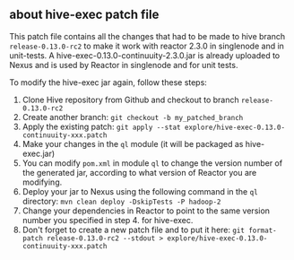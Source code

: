 about hive-exec patch file
--------------------------

This patch file contains all the changes that had to be made to hive branch `release-0.13.0-rc2`
to make it work with reactor 2.3.0 in singlenode and in unit-tests.
A hive-exec-0.13.0-continuuity-2.3.0.jar is already uploaded to Nexus and is used by Reactor in
singlenode and for unit tests.

To modify the hive-exec jar again, follow these steps:

1. Clone Hive repository from Github and checkout to branch `release-0.13.0-rc2`
2. Create another branch: ``git checkout -b my_patched_branch``
3. Apply the existing patch:
  ``git apply --stat explore/hive-exec-0.13.0-continuuity-xxx.patch``
3. Make your changes in the ``ql`` module (it will be packaged as hive-exec.jar)
4. You can modify ``pom.xml`` in module ``ql`` to change the version number of the generated jar, according
to what version of Reactor you are modifying.
5. Deploy your jar to Nexus using the following command in the ``ql`` directory:
  ``mvn clean deploy -DskipTests -P hadoop-2``
6. Change your dependencies in Reactor to point to the same version number you specified in step 4. for
hive-exec.
7. Don't forget to create a new patch file and to put it here:
  ``git format-patch release-0.13.0-rc2 --stdout > explore/hive-exec-0.13.0-continuuity-xxx.patch``

